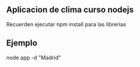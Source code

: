 ## Aplicacion de clima curso nodejs

Recuerden ejecutar npm install para las librerias

## Ejemplo
node app -d "Madrid"

